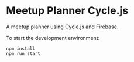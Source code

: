 # Meetup Planner Cycle.js

A meetup planner using Cycle.js and Firebase.

To start the development environment:

```shell
npm install
npm run start
```
